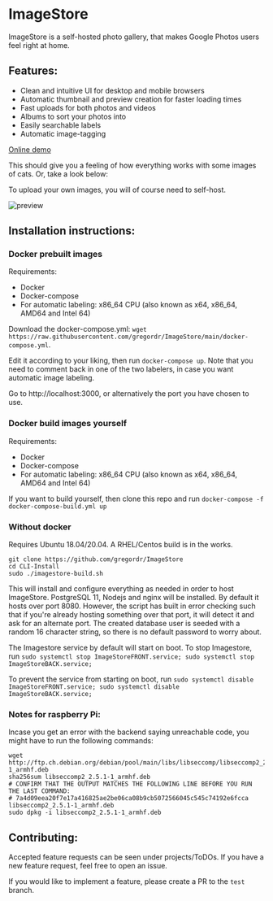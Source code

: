 # ImageStore

ImageStore is a self-hosted photo gallery, that makes Google Photos users feel right at home.

## Features:
- Clean and intuitive UI for desktop and mobile browsers
- Automatic thumbnail and preview creation for faster loading times
- Fast uploads for both photos and videos
- Albums to sort your photos into
- Easily searchable labels
- Automatic image-tagging

[Online demo](https://gregordr.github.io/ImageStore/)

This should give you a feeling of how everything works with some images of cats. Or, take a look below:

To upload your own images, you will of course need to self-host.

![preview](https://imgur.com/0yZQ7c7.jpg)

## Installation instructions:

### Docker prebuilt images

Requirements:

 - Docker
 - Docker-compose
 - For automatic labeling: x86_64 CPU (also known as x64, x86_64, AMD64 and Intel 64)

Download the docker-compose.yml: ```wget https://raw.githubusercontent.com/gregordr/ImageStore/main/docker-compose.yml```.

Edit it according to your liking, then run ```docker-compose up```. Note that you need to comment back in one of the two labelers, in case you want automatic image labeling.

Go to http://localhost:3000, or alternatively the port you have chosen to use.

### Docker build images yourself

Requirements:
 - Docker
 - Docker-compose
 - For automatic labeling: x86_64 CPU (also known as x64, x86_64, AMD64 and Intel 64)

If you want to build yourself, then clone this repo and run ```docker-compose -f docker-compose-build.yml up```

### Without docker
Requires Ubuntu 18.04/20.04. A RHEL/Centos build is in the works.

```
git clone https://github.com/gregordr/ImageStore
cd CLI-Install
sudo ./imagestore-build.sh
```
This will install and configure everything as needed in order to host ImageStore. PostgreSQL 11, Nodejs and nginx will be installed.
By default it hosts over port 8080. However, the script has built in error checking such that if you're already hosting something over that port, 
it will detect it and ask for an alternate port. The created database user is seeded with a random 16 character string, so there 
is no default password to worry about. 

The Imagestore service by default will start on boot. To stop Imagestore, run
```sudo systemctl stop ImageStoreFRONT.service; sudo systemctl stop ImageStoreBACK.service;```

To prevent the service from starting on boot, run 
```sudo systemctl disable ImageStoreFRONT.service; sudo systemctl disable ImageStoreBACK.service;```

### Notes for raspberry Pi:

Incase you get an error with the backend saying unreachable code, you might have to run the following commands:

```
wget http://ftp.ch.debian.org/debian/pool/main/libs/libseccomp/libseccomp2_2.5.1-1_armhf.deb
sha256sum libseccomp2_2.5.1-1_armhf.deb
# CONFIRM THAT THE OUTPUT MATCHES THE FOLLOWING LINE BEFORE YOU RUN THE LAST COMMAND:
# 7a4d09eea20f7e17a416825ae2be06ca08b9cb5072566045c545c74192e6fcca  libseccomp2_2.5.1-1_armhf.deb
sudo dpkg -i libseccomp2_2.5.1-1_armhf.deb
```

## Contributing:

Accepted feature requests can be seen under projects/ToDOs. If you have a new feature request, feel free to open an issue.

If you would like to implement a feature, please create a PR to the ```test``` branch.

